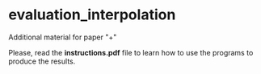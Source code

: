 # evaluation_interpolation
Additional material for paper "+"

Please, read the **instructions.pdf** file to learn how to use the programs to produce the results.
